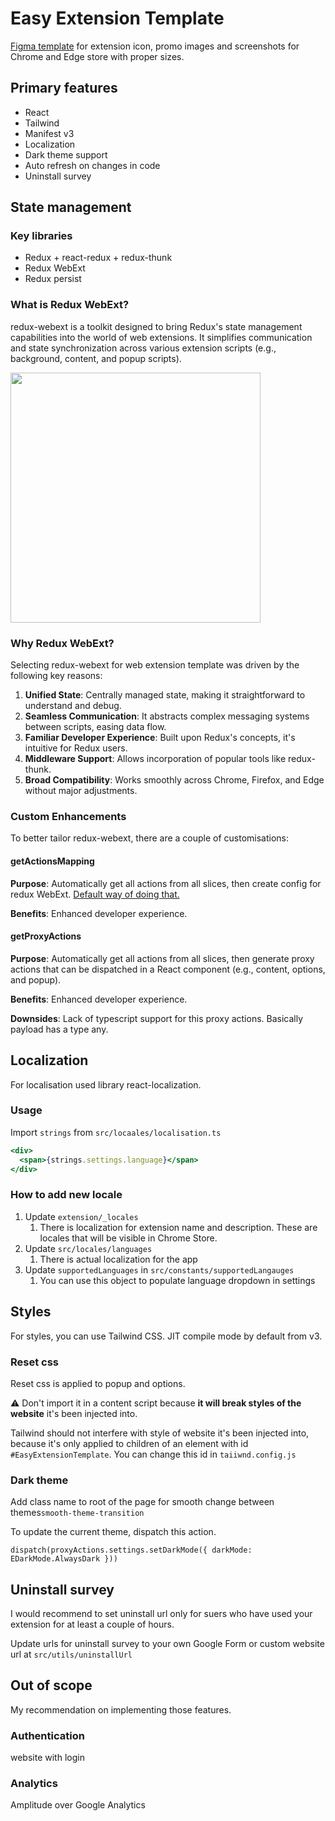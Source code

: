 # Easy Extension Template

[Figma template](https://www.figma.com/file/oGLtIgfsafbHWXM8V7lXbM/Easy-Extension-Template?type=design&node-id=0%3A1&mode=design&t=1mbXNqNGS6YB2hAP-1) for extension icon, promo images and screenshots for Chrome and Edge store with proper sizes.

## Primary features

- React
- Tailwind
- Manifest v3
- Localization
- Dark theme support
- Auto refresh on changes in code
- Uninstall survey

## State management

### Key libraries

- Redux + react-redux + redux-thunk
- Redux WebExt
- Redux persist

### What is Redux WebExt?

redux-webext is a toolkit designed to bring Redux's state management capabilities into the world of web extensions. It
simplifies communication and state synchronization across various extension scripts (e.g., background, content, and
popup scripts).

<img src="https://cloud.githubusercontent.com/assets/1555792/19413725/21031a42-9336-11e6-85ce-d5dc63104936.png" width="400">

### Why Redux WebExt?

Selecting redux-webext for web extension template was driven by the following key reasons:

1. **Unified State**: Centrally managed state, making it straightforward to understand and debug.
2. **Seamless Communication**: It abstracts complex messaging systems between scripts, easing data flow.
3. **Familiar Developer Experience**: Built upon Redux's concepts, it's intuitive for Redux users.
4. **Middleware Support**: Allows incorporation of popular tools like redux-thunk.
5. **Broad Compatibility**: Works smoothly across Chrome, Firefox, and Edge without major adjustments.

### Custom Enhancements

To better tailor redux-webext, there are a couple of customisations:

#### getActionsMapping

**Purpose**: Automatically get all actions from all slices, then create config for redux
WebExt. [Default way of doing that.](https://www.npmjs.com/package/redux-webext#:~:text=INCREMENT_UI_COUNTER%3A%C2%A0incrementUICounter%2C)

**Benefits**: Enhanced developer experience.

#### getProxyActions

**Purpose**: Automatically get all actions from all slices, then generate proxy actions that can be dispatched in a
React component (e.g., content, options, and
popup).

**Benefits**: Enhanced developer experience.

**Downsides**: Lack of typescript support for this proxy actions. Basically payload has a type any.

## Localization

For localisation used library react-localization.

### Usage

Import `strings` from `src/locaales/localisation.ts`

```jsx
<div>
  <span>{strings.settings.language}</span>
</div>
```

### How to add new locale

1. Update `extension/_locales`
    1. There is localization for extension name and description. These are locales that will be visible in Chrome Store.
2. Update `src/locales/languages`
    1. There is actual localization for the app
3. Update `supportedLanguages` in `src/constants/supportedLangauges`
    1. You can use this object to populate language dropdown in settings

## Styles

For styles, you can use Tailwind CSS. JIT compile mode by default from v3.

### Reset css

Reset css is applied to popup and options.

⚠️ Don't import it in a content script because **it will break styles of the website** it's been injected into.

Tailwind should not interfere with style of website it's been injected into, because it's only applied to children of an
element with id `#EasyExtensionTemplate`. You can change this id in `taiiwnd.config.js`

### Dark theme

Add class name to root of the page for smooth change between themes`smooth-theme-transition`

To update the current theme, dispatch this action.

`dispatch(proxyActions.settings.setDarkMode({ darkMode: EDarkMode.AlwaysDark }))`

## Uninstall survey

I would recommend to set uninstall url only for suers who have used your extension for at least a couple of hours.

Update urls for uninstall survey to your own Google Form or custom website url at `src/utils/uninstallUrl`

## Out of scope
My recommendation on implementing those features.

### Authentication
website with login

### Analytics

Amplitude over Google Analytics